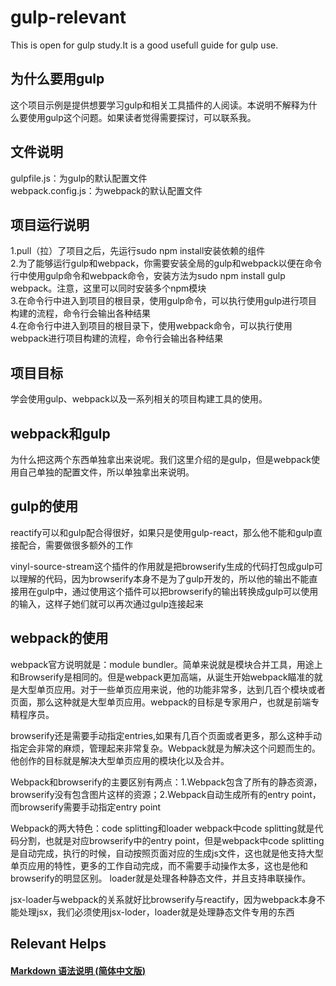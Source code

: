 # gulp-relevant
This is open for gulp study.It is a good usefull guide for gulp use.


## 为什么要用gulp
这个项目示例是提供想要学习gulp和相关工具插件的人阅读。本说明不解释为什么要使用gulp这个问题。如果读者觉得需要探讨，可以联系我。

## 文件说明
gulpfile.js：为gulp的默认配置文件  
webpack.config.js：为webpack的默认配置文件

## 项目运行说明
1.pull（拉）了项目之后，先运行sudo npm install安装依赖的组件  
2.为了能够运行gulp和webpack，你需要安装全局的gulp和webpack以便在命令行中使用gulp命令和webpack命令，安装方法为sudo npm install gulp webpack。注意，这里可以同时安装多个npm模块  
3.在命令行中进入到项目的根目录，使用gulp命令，可以执行使用gulp进行项目构建的流程，命令行会输出各种结果  
4.在命令行中进入到项目的根目录下，使用webpack命令，可以执行使用webpack进行项目构建的流程，命令行会输出各种结果  

## 项目目标
学会使用gulp、webpack以及一系列相关的项目构建工具的使用。

## webpack和gulp
为什么把这两个东西单独拿出来说呢。我们这里介绍的是gulp，但是webpack使用自己单独的配置文件，所以单独拿出来说明。

## gulp的使用
reactify可以和gulp配合得很好，如果只是使用gulp-react，那么他不能和gulp直接配合，需要做很多额外的工作

vinyl-source-stream这个插件的作用就是把browserify生成的代码打包成gulp可以理解的代码，因为browserify本身不是为了gulp开发的，所以他的输出不能直接用在gulp中，通过使用这个插件可以把browserify的输出转换成gulp可以使用的输入，这样子她们就可以再次通过gulp连接起来

## webpack的使用
webpack官方说明就是：module bundler。简单来说就是模块合并工具，用途上和Browserify是相同的。但是webpack更加高端，从诞生开始webpack瞄准的就是大型单页应用。对于一些单页应用来说，他的功能非常多，达到几百个模块或者页面，那么这种就是大型单页应用。webpack的目标是专家用户，也就是前端专精程序员。


browserify还是需要手动指定entries,如果有几百个页面或者更多，那么这种手动指定会非常的麻烦，管理起来非常复杂。Webpack就是为解决这个问题而生的。他创作的目标就是解决大型单页应用的模块化以及合并。

Webpack和browserify的主要区别有两点：1.Webpack包含了所有的静态资源，browserify没有包含图片这样的资源；2.Webpack自动生成所有的entry point，而browserify需要手动指定entry point

Webpack的两大特色：code splitting和loader
webpack中code splitting就是代码分割，也就是对应browserify中的entry point，但是webpack中code splitting是自动完成，执行的时候，自动按照页面对应的生成js文件，这也就是他支持大型单页应用的特性，更多的工作自动完成，而不需要手动操作太多，这也是他和browserify的明显区别。
loader就是处理各种静态文件，并且支持串联操作。

jsx-loader与webpack的关系就好比browserify与reactify，因为webpack本身不能处理jsx，我们必须使用jsx-loder，loader就是处理静态文件专用的东西


## Relevant Helps
#### <a href="http://www.appinn.com/markdown/">Markdown 语法说明 (简体中文版)</a>
